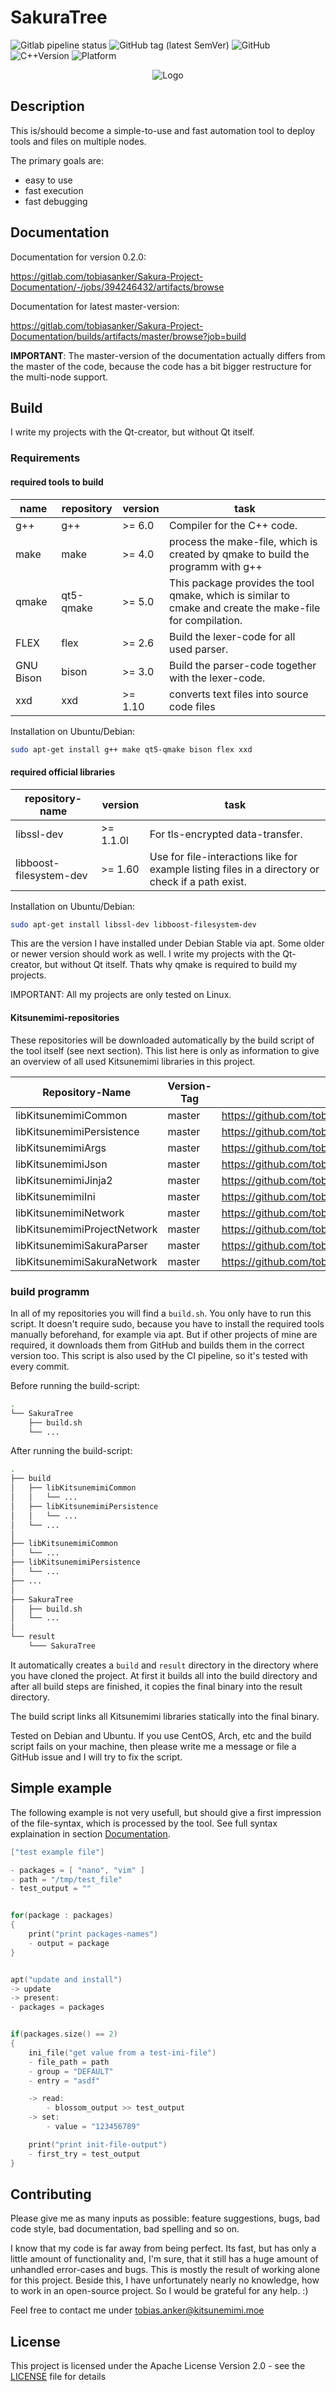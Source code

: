 # SakuraTree

![Gitlab pipeline status](https://img.shields.io/gitlab/pipeline/tobiasanker/SakuraTree?label=build%20and%20test&style=flat-square)
![GitHub tag (latest SemVer)](https://img.shields.io/github/v/tag/tobiasanker/SakuraTree?label=version&style=flat-square)
![GitHub](https://img.shields.io/github/license/tobiasanker/SakuraTree?style=flat-square)
![C++Version](https://img.shields.io/badge/c%2B%2B-14-blue?style=flat-square)
![Platform](https://img.shields.io/badge/platform-Linux--x64-lightgrey?style=flat-square)

<p align="center">
  <img src=".pictures/logo.png?raw=true" alt="Logo"/>
</p>


## Description

This is/should become a simple-to-use and fast automation tool to deploy tools and files on multiple nodes. 

The primary goals are:

* easy to use
* fast execution
* fast debugging


## Documentation

Documentation for version 0.2.0: 

https://gitlab.com/tobiasanker/Sakura-Project-Documentation/-/jobs/394246432/artifacts/browse

Documentation for latest master-version: 

https://gitlab.com/tobiasanker/Sakura-Project-Documentation/builds/artifacts/master/browse?job=build

**IMPORTANT**: The master-version of the documentation actually differs from the master of the code, because the code has a bit bigger restructure for the multi-node support.

## Build

I write my projects with the Qt-creator, but without Qt itself. 

### Requirements

#### required tools to build

name | repository | version | task
--- | --- | --- | ---
g++ | g++ | >= 6.0 | Compiler for the C++ code.
make | make | >= 4.0 | process the make-file, which is created by qmake to build the programm with g++
qmake | qt5-qmake | >= 5.0 | This package provides the tool qmake, which is similar to cmake and create the make-file for compilation.
FLEX | flex | >= 2.6 | Build the lexer-code for all used parser.
GNU Bison | bison | >= 3.0 | Build the parser-code together with the lexer-code.
xxd | xxd | >= 1.10 | converts text files into source code files

Installation on Ubuntu/Debian:

```bash
sudo apt-get install g++ make qt5-qmake bison flex xxd
```

#### required official libraries

repository-name | version | task
--- | --- | ---
libssl-dev | >= 1.1.0l | For tls-encrypted data-transfer.
libboost-filesystem-dev | >= 1.60 | Use for file-interactions like for example listing files in a directory or check if a path exist.

Installation on Ubuntu/Debian:

```bash
sudo apt-get install libssl-dev libboost-filesystem-dev
```

This are the version I have installed under Debian Stable via apt. Some older or newer version should work as well. I write my projects with the Qt-creator, but without Qt itself. Thats why qmake is required to build my projects.

IMPORTANT: All my projects are only tested on Linux. 

#### Kitsunemimi-repositories

These repositories will be downloaded automatically by the build script of the tool itself (see next section). This list here is only as information to give an overview of all used Kitsunemimi libraries in this project.

Repository-Name | Version-Tag | Download-Path
--- | --- | ---
libKitsunemimiCommon | master | https://github.com/tobiasanker/libKitsunemimiCommon.git
libKitsunemimiPersistence | master | https://github.com/tobiasanker/libKitsunemimiPersistence.git
libKitsunemimiArgs | master| https://github.com/tobiasanker/libKitsunemimiArgs.git
libKitsunemimiJson | master | https://github.com/tobiasanker/libKitsunemimiJson.git
libKitsunemimiJinja2 | master | https://github.com/tobiasanker/libKitsunemimiJinja2.git
libKitsunemimiIni | master | https://github.com/tobiasanker/libKitsunemimiIni.git
libKitsunemimiNetwork | master | https://github.com/tobiasanker/libKitsunemimiNetwork.git
libKitsunemimiProjectNetwork | master | https://github.com/tobiasanker/libKitsunemimiProjectNetwork.git
libKitsunemimiSakuraParser | master | https://github.com/tobiasanker/libKitsunemimiSakuraParser.git
libKitsunemimiSakuraNetwork | master | https://github.com/tobiasanker/libKitsunemimiSakuraNetwork.git

### build programm

In all of my repositories you will find a `build.sh`. You only have to run this script. It doesn't require sudo, because you have to install the required tools manually beforehand, for example via apt. But if other projects of mine are required, it downloads them from GitHub and builds them in the correct version too. This script is also used by the CI pipeline, so it's tested with every commit.

Before running the build-script:

```bash
.
└── SakuraTree
    ├── build.sh
    └── ...
```

After running the build-script:

```bash
.
├── build
│   ├── libKitsunemimiCommon
│   │   └── ...
│   ├── libKitsunemimiPersistence
│   │   └── ...
│   └── ...
│
├── libKitsunemimiCommon
│   └── ...
├── libKitsunemimiPersistence
│   └── ...
├── ...
│
├── SakuraTree
│   ├── build.sh
│   └── ...
│
└── result
    └─── SakuraTree
```

It automatically creates a `build` and `result` directory in the directory where you have cloned the project. At first it builds all into the build directory and after all build steps are finished, it copies the final binary into the result directory.

The build script links all Kitsunemimi libraries statically into the final binary.

Tested on Debian and Ubuntu. If you use CentOS, Arch, etc and the build script fails on your machine, then please write me a message or file a GitHub issue and I will try to fix the script.


## Simple example

The following example is not very usefull, but should give a first impression of the file-syntax, which is processed by the tool. See full syntax explaination in section [Documentation](#documentation).


```c++
["test example file"]

- packages = [ "nano", "vim" ]
- path = "/tmp/test_file"
- test_output = ""


for(package : packages)
{
    print("print packages-names")
    - output = package
}


apt("update and install")
-> update
-> present:
- packages = packages


if(packages.size() == 2)
{
    ini_file("get value from a test-ini-file")
    - file_path = path
    - group = "DEFAULT"
    - entry = "asdf"

    -> read:
        - blossom_output >> test_output
    -> set:
        - value = "123456789"

    print("print init-file-output")
    - first_try = test_output
}
```


## Contributing

Please give me as many inputs as possible: feature suggestions, bugs, bad code style, bad documentation, bad spelling and so on. 

I know that my code is far away from being perfect. Its fast, but has only a little amount of functionality and, I'm sure, that it still has a huge amount of unhandled error-cases and bugs. This is mostly the result of working alone for this project. Beside this, I have unfortunately nearly no knowledge, how to work in an open-source project. So I would be grateful for any help. :)

Feel free to contact me under tobias.anker@kitsunemimi.moe

## License

This project is licensed under the Apache License Version 2.0 - see the [LICENSE](LICENSE) file for details
